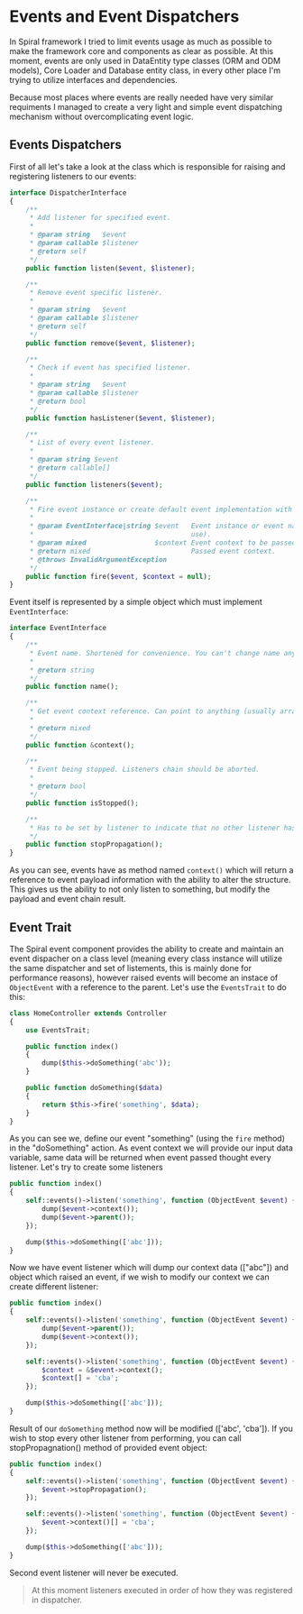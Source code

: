 # Events and Event Dispatchers
In Spiral framework I tried to limit events usage as much as possible to make the framework core and components as clear as possible. At this moment, events are only used in DataEntity type classes (ORM and ODM models), Core Loader and Database entity class, in every other place I'm trying to utilize interfaces and dependencies. 

Because most places where events are really needed have very similar requiments I managed to create a very light and simple event dispatching mechanism without overcomplicating event logic.

## Events Dispatchers
First of all let's take a look at the class which is responsible for raising and registering listeners to our events:

```php
interface DispatcherInterface
{
    /**
     * Add listener for specified event.
     *
     * @param string   $event
     * @param callable $listener
     * @return self
     */
    public function listen($event, $listener);

    /**
     * Remove event specific listener.
     *
     * @param string   $event
     * @param callable $listener
     * @return self
     */
    public function remove($event, $listener);

    /**
     * Check if event has specified listener.
     *
     * @param string   $event
     * @param callable $listener
     * @return bool
     */
    public function hasListener($event, $listener);

    /**
     * List of every event listener.
     *
     * @param string $event
     * @return callable[]
     */
    public function listeners($event);

    /**
     * Fire event instance or create default event implementation with specified context.
     *
     * @param EventInterface|string $event   Event instance or event name (default implementation to
     *                                       use).
     * @param mixed                 $context Event context to be passed.
     * @return mixed                         Passed event context.
     * @throws InvalidArgumentException
     */
    public function fire($event, $context = null);
}
```

Event itself is represented by a simple object which must implement `EventInterface`:

```php
interface EventInterface
{
    /**
     * Event name. Shortened for convenience. You can't change name anyway.
     *
     * @return string
     */
    public function name();

    /**
     * Get event context reference. Can point to anything (usually array) and should be editable.
     *
     * @return mixed
     */
    public function &context();

    /**
     * Event being stopped. Listeners chain should be aborted.
     *
     * @return bool
     */
    public function isStopped();

    /**
     * Has to be set by listener to indicate that no other listener has to be executed.
     */
    public function stopPropagation();
}
```

As you can see, events have as method named `context()` which will return a reference to event payload information with the ability to alter the structure. This gives us the ability to not only listen to something, but modify the payload and event chain result.

## Event Trait
The Spiral event component provides the ability to create and maintain an event dispacher on a class level (meaning every class instance will utilize the same dispatcher and set of listements, this is mainly done for performance reasons), however raised events will become an instace of `ObjectEvent` with a reference to the parent. Let's use the `EventsTrait` to do this:

```php
class HomeController extends Controller
{
    use EventsTrait;

    public function index() 
    {
        dump($this->doSomething('abc'));
    }

    public function doSomething($data)
    {
        return $this->fire('something', $data);
    }
}
```

As you can see we, define our event "something" (using the `fire` method) in the "doSomething" action. As event context we will provide our input data variable, same data will be returned when event passed thought every listener. Let's try to create some listeners

```php
public function index()
{
    self::events()->listen('something', function (ObjectEvent $event) {
        dump($event->context());
        dump($event->parent());
    });

    dump($this->doSomething(['abc']));
}
```

Now we have event listener which will dump our context data (["abc"]) and object which raised an event, if we wish to modify our context we can create different listener:

```php
public function index()
{
    self::events()->listen('something', function (ObjectEvent $event) {
        dump($event->parent());
        dump($event->context());
    });

    self::events()->listen('something', function (ObjectEvent $event) {
        $context = &$event->context();
        $context[] = 'cba';
    });

    dump($this->doSomething(['abc']));
}
```

Result of our `doSomething` method now will be modified (['abc', 'cba']). If you wish to stop every other listener from performing, you can call stopPropagnation() method of provided event object:

```php
public function index()
{
    self::events()->listen('something', function (ObjectEvent $event) {
        $event->stopPropagation();
    });

    self::events()->listen('something', function (ObjectEvent $event) {
        $event->context()[] = 'cba';
    });

    dump($this->doSomething(['abc']));
}
```

Second event listener will never be executed.
> At this moment listeners executed in order of how they was registered in dispatcher.
